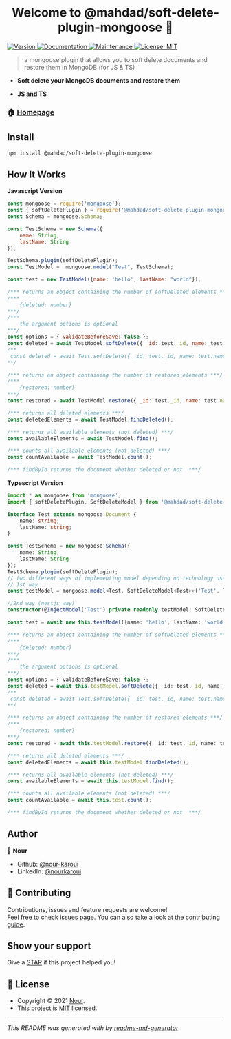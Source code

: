 <h1 align="center">Welcome to @mahdad/soft-delete-plugin-mongoose 👋</h1>
<p>
  <a href="https://www.npmjs.com/package/@mahdad/soft-delete-plugin-mongoose" target="_blank">
    <img alt="Version" src="https://img.shields.io/npm/v/@mahdad/soft-delete-plugin-mongoose.svg">
  </a>
  <a href="https://github.com/nour-karoui/mongoose-soft-delete#readme" target="_blank">
    <img alt="Documentation" src="https://img.shields.io/badge/documentation-yes-brightgreen.svg" />
  </a>
  <a href="https://github.com/nour-karoui/mongoose-soft-delete/graphs/commit-activity" target="_blank">
    <img alt="Maintenance" src="https://img.shields.io/badge/Maintained%3F-yes-green.svg" />
  </a>
  <a href="https://github.com/nour-karoui/mongoose-soft-delete/blob/master/LICENSE" target="_blank">
    <img alt="License: MIT" src="https://img.shields.io/github/license/bishkou/password-pwnd" />
  </a>
</p>

> a mongoose plugin that allows you to soft delete documents and restore them in MongoDB (for JS & TS)

* **Soft delete your MongoDB documents and restore them**

* **JS and TS**


### 🏠 [Homepage](https://github.com/nour-karoui/mongoose-soft-delete)


## Install

```sh
npm install @mahdad/soft-delete-plugin-mongoose
```

## How It Works

**Javascript Version**
```js
const mongoose = require('mongoose');
const { softDeletePlugin } = require('@mahdad/soft-delete-plugin-mongoose');
const Schema = mongoose.Schema;

const TestSchema = new Schema({
    name: String,
    lastName: String
});

TestSchema.plugin(softDeletePlugin);
const TestModel =  mongoose.model("Test", TestSchema);

const test = new TestModel({name: 'hello', lastName: "world"});

/*** returns an object containing the number of softDeleted elements ***/
/***
    {deleted: number} 
***/
/***
    the argument options is optional
***/
const options = { validateBeforeSave: false };
const deleted = await TestModel.softDelete({ _id: test._id, name: test.name }, options);
/** 
 const deleted = await Test.softDelete({ _id: test._id, name: test.name }); is also valid
**/

/*** returns an object containing the number of restored elements ***/
/***
    {restored: number} 
***/
const restored = await TestModel.restore({ _id: test._id, name: test.name });

/*** returns all deleted elements ***/
const deletedElements = await TestModel.findDeleted();

/*** returns all available elements (not deleted) ***/
const availableElements = await TestModel.find();

/*** counts all available elements (not deleted) ***/
const countAvailable = await TestModel.count();

/*** findById returns the document whether deleted or not  ***/
```

**Typescript Version**
```ts
import * as mongoose from 'mongoose';
import { softDeletePlugin, SoftDeleteModel } from '@mahdad/soft-delete-plugin-mongoose';

interface Test extends mongoose.Document {
    name: string;
    lastName: string;
}

const TestSchema = new mongoose.Schema({
    name: String,
    lastName: String
});
TestSchema.plugin(softDeletePlugin);
// two different ways of implementing model depending on technology used
// 1st way
const testModel = mongoose.model<Test, SoftDeleteModel<Test>>('Test', TestSchema);

//2nd way (nestjs way)
constructor(@InjectModel('Test') private readonly testModel: SoftDeleteModel<Test>) {}

const test = await new this.testModel({name: 'hello', lastName: 'world'});

/*** returns an object containing the number of softDeleted elements ***/
/***
    {deleted: number} 
***/
/***
    the argument options is optional
***/
const options = { validateBeforeSave: false };
const deleted = await this.testModel.softDelete({ _id: test._id, name: test.name }, options);
/** 
 const deleted = await Test.softDelete({ _id: test._id, name: test.name }); is also valid
**/

/*** returns an object containing the number of restored elements ***/
/***
    {restored: number} 
***/
const restored = await this.testModel.restore({ _id: test._id, name: test.name });

/*** returns all deleted elements ***/
const deletedElements = await this.testModel.findDeleted();

/*** returns all available elements (not deleted) ***/
const availableElements = await this.testModel.find();

/*** counts all available elements (not deleted) ***/
const countAvailable = await this.test.count();

/*** findById returns the document whether deleted or not  ***/
```

## Author

👤 **Nour**

* Github: [@nour-karoui](https://github.com/nour-karoui)
* LinkedIn: [@nourkaroui](https://www.linkedin.com/in/nourkaroui/)

## 🤝 Contributing

Contributions, issues and feature requests are welcome!<br />Feel free to check [issues page](https://github.com/nour-karoui/mongoose-soft-delete/issues). You can also take a look at the [contributing guide](https://github.com/nour-karoui/mongoose-soft-delete/blob/master/CONTRIBUTING.md).

## Show your support

Give a [STAR](https://github.com/nour-karoui/mongoose-soft-delete) if this project helped you!

## 📝 License

* Copyright © 2021 [Nour](https://github.com/nour-karoui).
* This project is [MIT](https://github.com/nour-karoui/mongoose-soft-delete/blob/master/LICENSE) licensed.

***
_This README was generated with by [readme-md-generator](https://github.com/kefranabg/readme-md-generator)_
